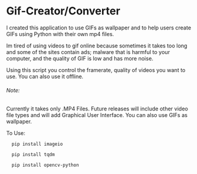# Gif-Creator/Converter

I created this application to use GIFs as wallpaper and to
help users create GIFs using Python with their own mp4 files.


Im tired of using videos to gif online because sometimes it takes too long and some of the sites contain ads; malware
that is harmful to your computer, and the quality of GIF is low and has more noise.

Using this script you control the framerate, quality of videos you want to use. 
You can also use it offline.

###### Note:
Currently it takes only .MP4 Files.
Future releases will include other video file types and will add Graphical User Interface.
You can also use GIFs as wallpaper. 

To Use:
```
  pip install imageio
  
  pip install tqdm 
   
  pip install opencv-python
```
